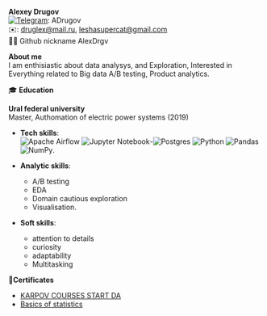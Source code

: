 **Alexey Drugov**  
[![Telegram](https://img.shields.io/badge/Telegram-%230077B5?logo=telegram&logoColor=white)](https://t.me/Adrugov): ADrugov  
:envelope:: druglex@mail.ru, leshasupercat@gmail.com   
:man_technologist: Github nickname AlexDrgv

**About me**  
I am enthisiastic about data analysys, and Exploration, Interested in Everything related to Big data  A/B testing, Product analytics.



:mortar_board: **Education**

**Ural federal university**  
Master, Authomation of electric power systems (2019)


- **Tech skills**:<br>
  ![Apache Airflow](https://img.shields.io/badge/Apache%20Airflow-017CEE?style=for-the-badge&logo=Apache%20Airflow&logoColor=white) ![Jupyter Notebook](https://img.shields.io/badge/jupyter-%23FA0F00.svg?style=for-the-badge&logo=jupyter&logoColor=white)-![Postgres](https://img.shields.io/badge/postgres-%23316192.svg?style=for-the-badge&logo=postgresql&logoColor=white)  ![Python](https://img.shields.io/badge/python-3670A0?style=for-the-badge&logo=python&logoColor=ffdd54) ![Pandas](https://img.shields.io/badge/pandas-%23150458.svg?style=for-the-badge&logo=pandas&logoColor=white) ![NumPy](https://img.shields.io/badge/numpy-%23013243.svg?style=for-the-badge&logo=numpy&logoColor=white).
  
- **Analytic skills**:
  - A/B testing
  - EDA
  - Domain cautious exploration
  - Visualisation.
- **Soft skills**:
  - attention to details
  - curiosity
  - adaptability
  - Multitasking


:book:**Certificates**

- [KARPOV COURSES START DA](https://lab.karpov.courses/certificate/8e14f564-2880-495c-8a9c-8833a5e767cb/en/)
- [Basics of statistics](https://stepik.org/cert/2142372)
